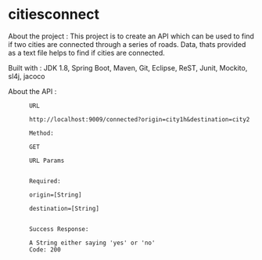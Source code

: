# citiesconnect


About the project : 
This project is to create an API which can be used to find if two cities are connected through a series of roads.
Data, thats provided as a text file helps to find if cities are connected.

Built with : 
    JDK 1.8, Spring Boot, Maven, Git, Eclipse, ReST, Junit, Mockito, sl4j, jacoco

About the API : 

          URL

          http://localhost:9009/connected?origin=city1h&destination=city2

          Method:

          GET 

          URL Params

      
          Required:

          origin=[String]
          
          destination=[String]


          Success Response:

          A String either saying 'yes' or 'no'
          Code: 200
          



